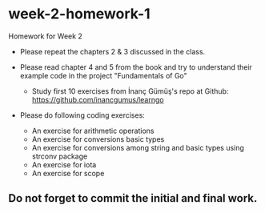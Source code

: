 # week-2-homework-1
Homework for Week 2

- Please repeat the chapters 2 & 3 discussed in the class.

- Please read chapter 4 and 5 from the book and try to understand their example code in the project "Fundamentals of Go"

  - Study first 10 exercises from İnanç Gümüş's repo at Github: https://github.com/inancgumus/learngo
- Please do following coding exercises:

  - An exercise for arithmetic operations
  - An exercise for conversions basic types
  - An exercise for conversions among string and basic types using strconv package
  - An exercise for iota
  - An exercise for scope
## Do not forget to commit the initial and final work.
